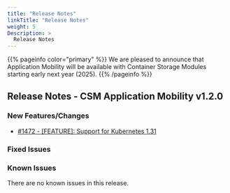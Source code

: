 ```yaml
---
title: "Release Notes"
linkTitle: "Release Notes"
weight: 5
Description: >
  Release Notes
---
```

{{% pageinfo color="primary" %}}
We are pleased to announce that Application Mobility will be available with Container Storage Modules starting early next year (2025).
{{% /pageinfo %}}

## Release Notes - CSM Application Mobility v1.2.0


### New Features/Changes

- [#1472 - [FEATURE]: Support for Kubernetes 1.31](https://github.com/dell/csm/issues/1472)

### Fixed Issues

### Known Issues

There are no known issues in this release.
